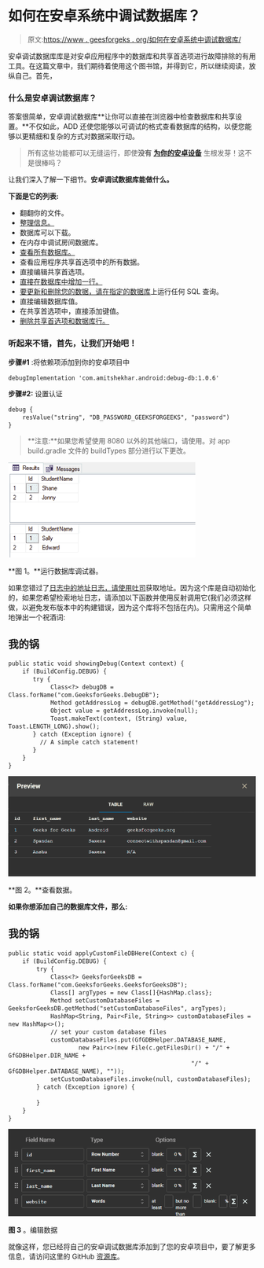 # 如何在安卓系统中调试数据库？

> 原文:[https://www . geesforgeks . org/如何在安卓系统中调试数据库/](https://www.geeksforgeeks.org/how-to-debug-database-in-android/)

安卓调试数据库库是对安卓应用程序中的数据库和共享首选项进行故障排除的有用工具。在这篇文章中，我们期待着使用这个图书馆，并得到它，所以继续阅读，放纵自己。首先，

### 什么是安卓调试数据库？

答案很简单，安卓调试数据库**让你可以直接在浏览器中检查数据库和共享设置。**不仅如此，ADD 还使您能够以可调试的格式查看数据库的结构，以便您能够以更精细和复杂的方式对数据采取行动。

> 所有这些功能都可以无缝运行，即使**没有** [**为你的安卓设备**](https://www.geeksforgeeks.org/what-is-android-rooting/) 生根发芽！这不是很棒吗？

让我们深入了解一下细节。**安卓调试数据库能做什么。**

**下面是它的列表:**

*   翻翻你的文件。
*   [整理信息。](https://www.geeksforgeeks.org/counting-sort/)
*   数据库可以下载。
*   在内存中调试房间数据库。
*   [查看所有数据库。](https://www.geeksforgeeks.org/interfaces-in-dbms/)
*   查看应用程序共享首选项中的所有数据。
*   直接编辑共享首选项。
*   [直接在数据库中增加一行。](https://www.geeksforgeeks.org/sql-insert-statement/)
*   [要更新和删除您的数据，请在指定的数据库](https://www.geeksforgeeks.org/performing-database-operations-java-sql-create-insert-update-delete-select/)上运行任何 SQL 查询。
*   直接编辑数据库值。
*   在共享首选项中，直接添加键值。
*   [删除共享首选项和数据库行。](https://www.geeksforgeeks.org/shared-preferences-in-android-with-examples/)

### 听起来不错，首先，让我们开始吧！

**步骤#1** :将依赖项添加到你的安卓项目中

```
debugImplementation 'com.amitshekhar.android:debug-db:1.0.6'
```

**步骤#2:** 设置认证

```
debug {
    resValue("string", "DB_PASSWORD_GEEKSFORGEEKS", "password")
}
```

> **注意:**如果您希望使用 8080 以外的其他端口，请使用。对 app build.gradle 文件的 buildTypes 部分进行以下更改。

![](img/57da800ec46d6d1349b5992f0ccfe935.png)

**图 1。**运行数据库调试器。

如果您错过了[日志中的地址日志，请使用](https://www.geeksforgeeks.org/logcat-window-in-android-studio/)[吐司](https://www.geeksforgeeks.org/android-what-is-toast-and-how-to-use-it-with-examples/)获取地址。因为这个库是自动初始化的，如果您希望检索地址日志，请添加以下函数并使用反射调用它(我们必须这样做，以避免发布版本中的构建错误，因为这个库将不包括在内)。只需用这个简单地弹出一个祝酒词:

## 我的锅

```
public static void showingDebug(Context context) {
    if (BuildConfig.DEBUG) {
       try {
            Class<?> debugDB = Class.forName("com.GeeksforGeeks.DebugDB");
            Method getAddressLog = debugDB.getMethod("getAddressLog");
            Object value = getAddressLog.invoke(null);
            Toast.makeText(context, (String) value, Toast.LENGTH_LONG).show();
       } catch (Exception ignore) {
         // A simple catch statement!
       }
    }
}
```

![](img/5b095426b1fcea9ffa9b79c59f9fbb27.png)

**图 2。**查看数据。

**如果你想添加自己的数据库文件，那么:**

## 我的锅

```
public static void applyCustomFileDBHere(Context c) {
    if (BuildConfig.DEBUG) {
        try {
            Class<?> GeeksforGeeksDB = Class.forName("com.GeeksforGeeks.GeeksforGeeksDB");
            Class[] argTypes = new Class[]{HashMap.class};
            Method setCustomDatabaseFiles = GeeksforGeeksDB.getMethod("setCustomDatabaseFiles", argTypes);
            HashMap<String, Pair<File, String>> customDatabaseFiles = new HashMap<>();
            // set your custom database files
            customDatabaseFiles.put(GfGDBHelper.DATABASE_NAME,
                    new Pair<>(new File(c.getFilesDir() + "/" + GfGDBHelper.DIR_NAME +
                                                    "/" + GfGDBHelper.DATABASE_NAME), ""));
            setCustomDatabaseFiles.invoke(null, customDatabaseFiles);
        } catch (Exception ignore) {

        }
    }
}
```

![](img/701e011a282dfa9999110671a0444186.png)

**图 3** 。编辑数据

就像这样，您已经将自己的安卓调试数据库添加到了您的安卓项目中，要了解更多信息，请访问这里的 GitHub [资源库](https://github.com/amitshekhariitbhu/Android-Debug-Database)。